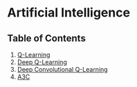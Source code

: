 # Artificial Intelligence

## Table of Contents

1. [Q-Learning](1_Q-Learning)
2. [Deep Q-Learning](2_Deep_Q-Learning)
3. [Deep Convolutional Q-Learning](3_Deep_Convolutional_Q-Learning)
4. [A3C](4_A3C)